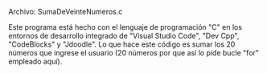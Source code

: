 Archivo: SumaDeVeinteNumeros.c

Este programa está hecho con el lenguaje de programación "C" en los entornos de desarrollo integrado de "Visual Studio Code", "Dev Cpp", "CodeBlocks" y "Jdoodle".
Lo que hace este código es sumar los 20 números que ingrese el usuario (20 números por que así lo pide bucle "for" empleado aquí).